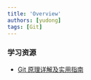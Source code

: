 ```yaml
---
title: 'Overview'
authors: [yudong]
tags: [Git]
---
```


### 学习资源

-   [Git 原理详解及实用指南](https://juejin.cn/book/6844733697996881928)
